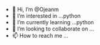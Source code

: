 - 👋 Hi, I’m @Ojeanm
- 👀 I’m interested in ...python
- 🌱 I’m currently learning ...python
- 💞️ I’m looking to collaborate on ...
- 📫 How to reach me ...

<!---
Ojeanm/Ojeanm is a ✨ special ✨ repository because its `README.md` (this file) appears on your GitHub profile.
You can click the Preview link to take a look at your changes.
--->

